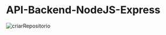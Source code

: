 # API-Backend-NodeJS-Express

![criarRepositorio](https://github.com/rogeriodossantoss/API-Backend-NodeJS-Express/assets/78703375/5772f0a7-06dc-4971-b243-1f57c0ae821b)
